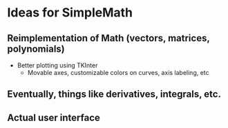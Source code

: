 # Ideas for SimpleMath
## Reimplementation of Math (vectors, matrices, polynomials)
+ Better plotting using TKInter
  + Movable axes, customizable colors on curves, axis labeling, etc
## Eventually, things like derivatives, integrals, etc.
## Actual user interface
